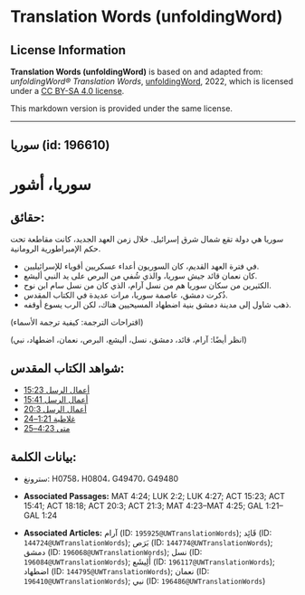 # Translation Words (unfoldingWord)

## License Information

**Translation Words (unfoldingWord)** is based on and adapted from: _unfoldingWord® Translation Words_, [unfoldingWord](https://unfoldingword.org/utw), 2022, which is licensed under a [CC BY-SA 4.0 license](https://creativecommons.org/licenses/by-sa/4.0/legalcode.en).

This markdown version is provided under the same license.



--------------------------------

## سوريا (id: 196610)

سوريا، أشور
===========

حقائق:
------

سوريا هي دولة تقع شمال شرق إسرائيل. خلال زمن العهد الجديد، كانت مقاطعة تحت حكم الإمبراطورية الرومانية.

* في فترة العهد القديم، كان السوريون أعداء عسكريين أقوياء للإسرائيليين.
* كان نعمان قائد جيش سوريا، والذي شُفي من البرص على يد النبي أليشع.
* الكثيرين من سكان سوريا هم من نسل آرام، الذي كان من نسل سام ابن نوح.
* ذُكرت دمشق، عاصمة سوريا، مرات عديدة في الكتاب المقدس.
* ذهب شاول إلى مدينة دمشق بنية اضطهاد المسيحيين هناك، لكن الرب يسوع أوقفه.

(اقتراحات الترجمة: كيفية ترجمة الأسماء)

(انظر أيضًا: آرام، قائد، دمشق، نسل، أليشع، البرص، نعمان، اضطهاد، نبي)

شواهد الكتاب المقدس:
--------------------

* [أعمال الرسل 15:23](https://ref.ly/Acts15:23)
* [أعمال الرسل 15:41](https://ref.ly/Acts15:41)
* [أعمال الرسل 20:3](https://ref.ly/Acts20:3)
* [غلاطية 1:21–24](https://ref.ly/Gal1:21-Gal1:24)
* [متى 4:23–25](https://ref.ly/Matt4:23-Matt4:25)

بيانات الكلمة:
--------------

* سترونغ: H0758، H0804، G49470، G49480

* **Associated Passages:** MAT 4:24; LUK 2:2; LUK 4:27; ACT 15:23; ACT 15:41; ACT 18:18; ACT 20:3; ACT 21:3; MAT 4:23–MAT 4:25; GAL 1:21–GAL 1:24
* **Associated Articles:** آرام (ID: `195925@UWTranslationWords`); قَائِد (ID: `144724@UWTranslationWords`); بَرَص (ID: `144774@UWTranslationWords`); دمشق (ID: `196068@UWTranslationWords`); نسل (ID: `196084@UWTranslationWords`); أَلِيشَع (ID: `196117@UWTranslationWords`); اضطهاد (ID: `144795@UWTranslationWords`); نعمان (ID: `196410@UWTranslationWords`); نبي (ID: `196486@UWTranslationWords`)

